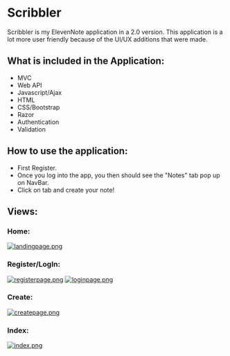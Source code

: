 # Scribbler
Scribbler is my ElevenNote application in a 2.0 version. This application is a lot more user friendly because of the UI/UX additions that were made.

## What is included in the Application:
* MVC
* Web API
* Javascript/Ajax
* HTML
* CSS/Bootstrap
* Razor
* Authentication
* Validation

## How to use the application:
* First Register.
* Once you log into the app, you then should see the "Notes" tab pop up on NavBar.
* Click on tab and create your note!

## Views:

### Home:
[![landingpage.png](https://s15.postimg.org/r5uiclwd7/landingpage.png)](https://postimg.org/image/taevdoxzr/)

### Register/LogIn:
[![registerpage.png](https://s23.postimg.org/tj7ap5itn/registerpage.png)](https://postimg.org/image/pmtyt5xtz/)
[![loginpage.png](https://s1.postimg.org/52gx03prj/loginpage.png)](https://postimg.org/image/fpaq5ixwr/)

### Create:
[![createpage.png](https://s7.postimg.org/vtftgzmiz/createpage.png)](https://postimg.org/image/xy06i2o5j/)

### Index:
[![index.png](https://s7.postimg.org/4udqxeca3/index.png)](https://postimg.org/image/57553kujr/)


